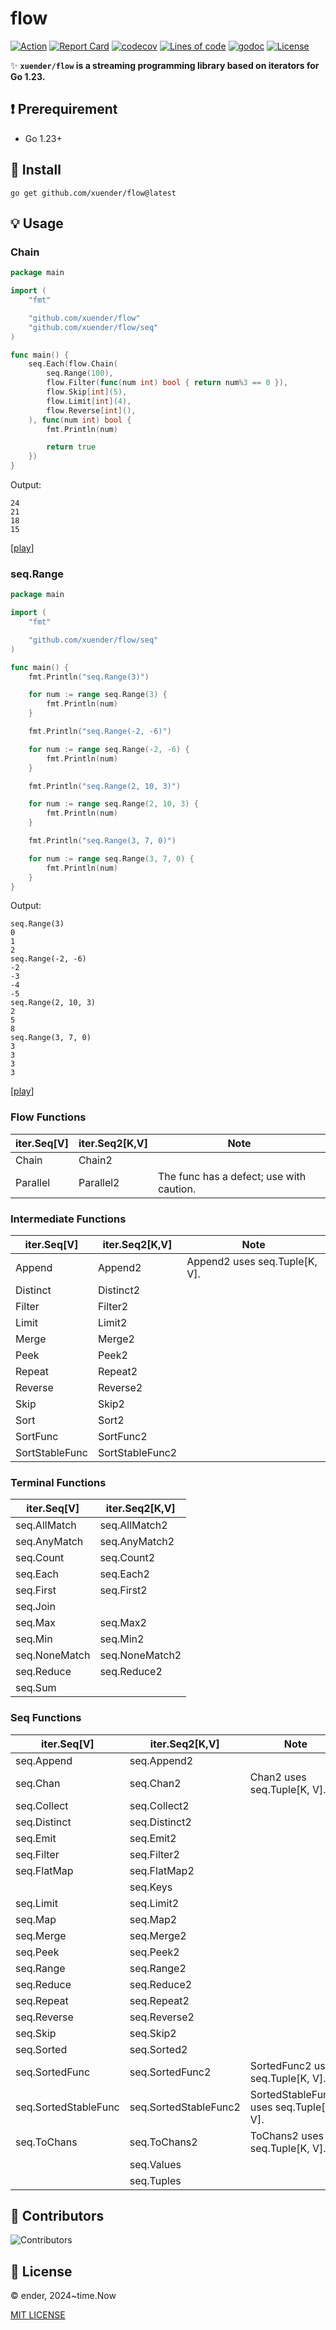# flow

[![Action][action-svg]][action-url]
[![Report Card][goreport-svg]][goreport-url]
[![codecov][codecov-svg]][codecov-url]
[![Lines of code][lines-svg]][lines-url]
[![godoc][godoc-svg]][godoc-url]
[![License][license-svg]][license-url]

✨ **`xuender/flow` is a streaming programming library based on iterators for Go 1.23.**

## ❗ Prerequirement

- Go 1.23+

## 🚀 Install

```shell
go get github.com/xuender/flow@latest
```

## 💡 Usage

### Chain

```go
package main

import (
	"fmt"

	"github.com/xuender/flow"
	"github.com/xuender/flow/seq"
)

func main() {
	seq.Each(flow.Chain(
		seq.Range(100),
		flow.Filter(func(num int) bool { return num%3 == 0 }),
		flow.Skip[int](5),
		flow.Limit[int](4),
		flow.Reverse[int](),
	), func(num int) bool {
		fmt.Println(num)

		return true
	})
}
```

Output:

```shell
24
21
18
15
```

[[play](https://go.dev/play/p/sDen4jvtre8)]

### seq.Range

```go
package main

import (
	"fmt"

	"github.com/xuender/flow/seq"
)

func main() {
	fmt.Println("seq.Range(3)")

	for num := range seq.Range(3) {
		fmt.Println(num)
	}

	fmt.Println("seq.Range(-2, -6)")

	for num := range seq.Range(-2, -6) {
		fmt.Println(num)
	}

	fmt.Println("seq.Range(2, 10, 3)")

	for num := range seq.Range(2, 10, 3) {
		fmt.Println(num)
	}

	fmt.Println("seq.Range(3, 7, 0)")

	for num := range seq.Range(3, 7, 0) {
		fmt.Println(num)
	}
}

```

Output:

```shell
seq.Range(3)
0
1
2
seq.Range(-2, -6)
-2
-3
-4
-5
seq.Range(2, 10, 3)
2
5
8
seq.Range(3, 7, 0)
3
3
3
3
```

[[play](https://go.dev/play/p/-FZJfetngJY)]

### Flow Functions

| iter.Seq[V] | iter.Seq2[K,V] | Note                                     |
| ----------- | -------------- | ---------------------------------------- |
| Chain       | Chain2         |                                          |
| Parallel    | Parallel2      | The func has a defect; use with caution. |

### Intermediate Functions

| iter.Seq[V]    | iter.Seq2[K,V]  | Note                          |
| -------------- | --------------- | ----------------------------- |
| Append         | Append2         | Append2 uses seq.Tuple[K, V]. |
| Distinct       | Distinct2       |                               |
| Filter         | Filter2         |                               |
| Limit          | Limit2          |                               |
| Merge          | Merge2          |                               |
| Peek           | Peek2           |                               |
| Repeat         | Repeat2         |                               |
| Reverse        | Reverse2        |                               |
| Skip           | Skip2           |                               |
| Sort           | Sort2           |                               |
| SortFunc       | SortFunc2       |                               |
| SortStableFunc | SortStableFunc2 |                               |

### Terminal Functions

| iter.Seq[V]   | iter.Seq2[K,V] |
| ------------- | -------------- |
| seq.AllMatch  | seq.AllMatch2  |
| seq.AnyMatch  | seq.AnyMatch2  |
| seq.Count     | seq.Count2     |
| seq.Each      | seq.Each2      |
| seq.First     | seq.First2     |
| seq.Join      |                |
| seq.Max       | seq.Max2       |
| seq.Min       | seq.Min2       |
| seq.NoneMatch | seq.NoneMatch2 |
| seq.Reduce    | seq.Reduce2    |
| seq.Sum       |                |

### Seq Functions

| iter.Seq[V]          | iter.Seq2[K,V]        | Note                                    |
| -------------------- | --------------------- | --------------------------------------- |
| seq.Append           | seq.Append2           |                                         |
| seq.Chan             | seq.Chan2             | Chan2 uses seq.Tuple[K, V].             |
| seq.Collect          | seq.Collect2          |                                         |
| seq.Distinct         | seq.Distinct2         |                                         |
| seq.Emit             | seq.Emit2             |                                         |
| seq.Filter           | seq.Filter2           |                                         |
| seq.FlatMap          | seq.FlatMap2          |                                         |
|                      | seq.Keys              |                                         |
| seq.Limit            | seq.Limit2            |                                         |
| seq.Map              | seq.Map2              |                                         |
| seq.Merge            | seq.Merge2            |                                         |
| seq.Peek             | seq.Peek2             |                                         |
| seq.Range            | seq.Range2            |                                         |
| seq.Reduce           | seq.Reduce2           |                                         |
| seq.Repeat           | seq.Repeat2           |                                         |
| seq.Reverse          | seq.Reverse2          |                                         |
| seq.Skip             | seq.Skip2             |                                         |
| seq.Sorted           | seq.Sorted2           |                                         |
| seq.SortedFunc       | seq.SortedFunc2       | SortedFunc2 uses seq.Tuple[K, V].       |
| seq.SortedStableFunc | seq.SortedStableFunc2 | SortedStableFunc2 uses seq.Tuple[K, V]. |
| seq.ToChans          | seq.ToChans2          | ToChans2 uses seq.Tuple[K, V].          |
|                      | seq.Values            |                                         |
|                      | seq.Tuples            |                                         |


## 👤 Contributors

![Contributors][contributors-svg]

## 📝 License

© ender, 2024~time.Now

[MIT LICENSE][license-url]

[action-url]: https://github.com/xuender/flow/actions
[action-svg]: https://github.com/xuender/flow/workflows/Go/badge.svg

[goreport-url]: https://goreportcard.com/report/github.com/xuender/flow
[goreport-svg]: https://goreportcard.com/badge/github.com/xuender/flow

[codecov-url]: https://codecov.io/gh/xuender/flow
[codecov-svg]: https://codecov.io/gh/xuender/flow/graph/badge.svg?token=1VAC5OJJZR

[godoc-url]: https://godoc.org/github.com/xuender/flow
[godoc-svg]: https://godoc.org/github.com/xuender/flow?status.svg

[license-url]: https://github.com/xuender/flow/blob/master/LICENSE
[license-svg]: https://img.shields.io/badge/license-MIT-blue.svg

[contributors-svg]: https://contrib.rocks/image?repo=xuender/flow

[lines-svg]: https://sloc.xyz/gitee/xuender/flow
[lines-url]: https://github.com/boyter/scc
